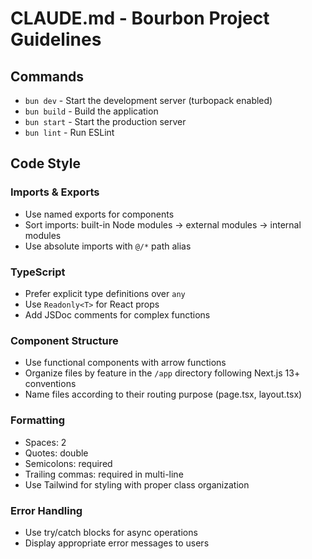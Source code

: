 # CLAUDE.md - Bourbon Project Guidelines

## Commands
- `bun dev` - Start the development server (turbopack enabled)
- `bun build` - Build the application
- `bun start` - Start the production server
- `bun lint` - Run ESLint

## Code Style

### Imports & Exports
- Use named exports for components
- Sort imports: built-in Node modules → external modules → internal modules
- Use absolute imports with `@/*` path alias

### TypeScript
- Prefer explicit type definitions over `any`
- Use `Readonly<T>` for React props
- Add JSDoc comments for complex functions

### Component Structure
- Use functional components with arrow functions
- Organize files by feature in the `/app` directory following Next.js 13+ conventions
- Name files according to their routing purpose (page.tsx, layout.tsx)

### Formatting
- Spaces: 2
- Quotes: double
- Semicolons: required
- Trailing commas: required in multi-line
- Use Tailwind for styling with proper class organization

### Error Handling
- Use try/catch blocks for async operations
- Display appropriate error messages to users